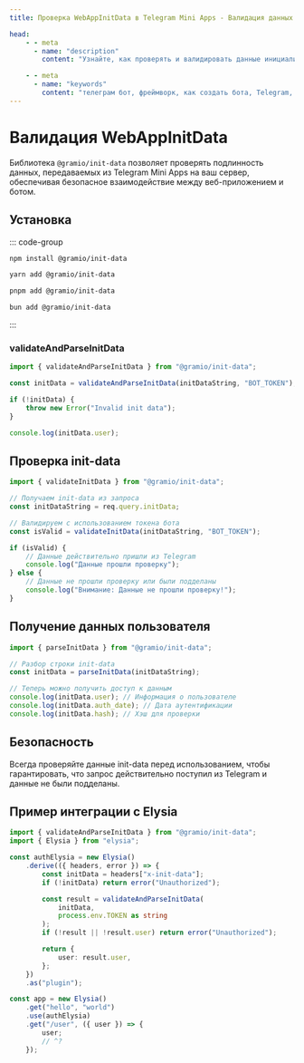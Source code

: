 ```yaml
---
title: Проверка WebAppInitData в Telegram Mini Apps - Валидация данных инициализации

head:
    - - meta
      - name: "description"
        content: "Узнайте, как проверять и валидировать данные инициализации (init-data) в Telegram Mini Apps с помощью библиотеки @gramio/init-data. Обеспечьте безопасность взаимодействия между вашим ботом и веб-приложением."

    - - meta
      - name: "keywords"
        content: "телеграм бот, фреймворк, как создать бота, Telegram, Telegram Bot API, GramIO, TypeScript, JavaScript, Node.JS, Nodejs, Deno, Bun, WebAppInitData, init-data, проверка подписи, валидация данных, query_id, user, auth_date, hash, проверка хэша, безопасность TMA, шифрование, HMAC, проверка целостности, передача данных, веб-приложения, Telegram Mini Apps, WebAppData, безопасный обмен данными"
---
```


# Валидация WebAppInitData

Библиотека `@gramio/init-data` позволяет проверять подлинность данных, передаваемых из Telegram Mini Apps на ваш сервер, обеспечивая безопасное взаимодействие между веб-приложением и ботом.

## Установка

::: code-group

```bash [npm]
npm install @gramio/init-data
```

```bash [yarn]
yarn add @gramio/init-data
```

```bash [pnpm]
pnpm add @gramio/init-data
```

```bash [bun]
bun add @gramio/init-data
```

:::

### validateAndParseInitData

```ts
import { validateAndParseInitData } from "@gramio/init-data";

const initData = validateAndParseInitData(initDataString, "BOT_TOKEN");

if (!initData) {
    throw new Error("Invalid init data");
}

console.log(initData.user);
```

## Проверка init-data

```ts
import { validateInitData } from "@gramio/init-data";

// Получаем init-data из запроса
const initDataString = req.query.initData;

// Валидируем с использованием токена бота
const isValid = validateInitData(initDataString, "BOT_TOKEN");

if (isValid) {
    // Данные действительно пришли из Telegram
    console.log("Данные прошли проверку");
} else {
    // Данные не прошли проверку или были подделаны
    console.log("Внимание: Данные не прошли проверку!");
}
```

## Получение данных пользователя

```ts
import { parseInitData } from "@gramio/init-data";

// Разбор строки init-data
const initData = parseInitData(initDataString);

// Теперь можно получить доступ к данным
console.log(initData.user); // Информация о пользователе
console.log(initData.auth_date); // Дата аутентификации
console.log(initData.hash); // Хэш для проверки
```

## Безопасность

Всегда проверяйте данные init-data перед использованием, чтобы гарантировать, что запрос действительно поступил из Telegram и данные не были подделаны.

## Пример интеграции с Elysia

```ts twoslash
import { validateAndParseInitData } from "@gramio/init-data";
import { Elysia } from "elysia";

const authElysia = new Elysia()
    .derive(({ headers, error }) => {
        const initData = headers["x-init-data"];
        if (!initData) return error("Unauthorized");

        const result = validateAndParseInitData(
            initData,
            process.env.TOKEN as string
        );
        if (!result || !result.user) return error("Unauthorized");

        return {
            user: result.user,
        };
    })
    .as("plugin");

const app = new Elysia()
    .get("hello", "world")
    .use(authElysia)
    .get("/user", ({ user }) => {
        user;
        // ^?
    });
```
